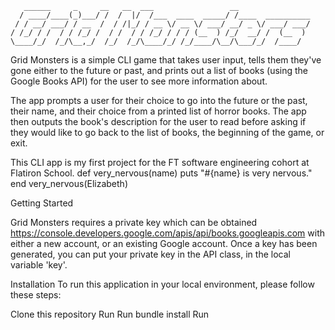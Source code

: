        ______     _     __   __  ___                 __    
      / ____/____(_)___/ /  /  |/  /___  ____  _____/ /____  __________     
     / / __/ ___/ / __  /  / /|_/ / __ \/ __ \/ ___/ __/ _ \/ ___/ ___/      
    / /_/ / /  / / /_/ /  / /  / / /_/ / / / (__  ) /_/  __/ /  (__  )       
    \____/_/  /_/\__,_/  /_/  /_/\____/_/ /_/____/\__/\___/_/  /____/        

Grid Monsters is a simple CLI game that takes user input, tells them they've gone either to the future or past, and prints out a list of books (using the Google Books API) for the user to see more information about.

The app prompts a user for their choice to go into the future or the past, their name, and their choice from a printed list of horror books. The app then outputs the book's description for the user to read before asking if they would like to go back to the list of books, the beginning of the game, or exit.

This CLI app is my first project for the FT software engineering cohort at Flatiron School.
def very_nervous(name) 
    puts "#{name} is very nervous."
end 
very_nervous(Elizabeth)

Getting Started

Grid Monsters requires a private key which can be obtained https://console.developers.google.com/apis/api/books.googleapis.com with either a new account, or an existing Google account. Once a key has been generated, you can put your private key in the API class, in the local variable 'key'.

Installation
To run this application in your local environment, please follow these steps:

Clone this repository
Run 
Run bundle install
Run 

